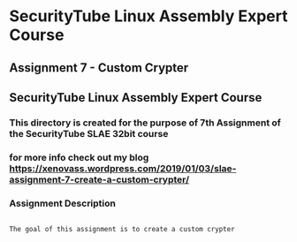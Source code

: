 # SecurityTube Linux Assembly Expert Course

## Assignment 7 - Custom Crypter

## SecurityTube Linux Assembly Expert Course

### This directory is created for the purpose of 7th Assignment of the SecurityTube SLAE 32bit course

### for more info check out my blog https://xenovass.wordpress.com/2019/01/03/slae-assignment-7-create-a-custom-crypter/ 

### Assignment Description 

~~~~~~~

The goal of this assignment is to create a custom crypter 

~~~~~~~~~
